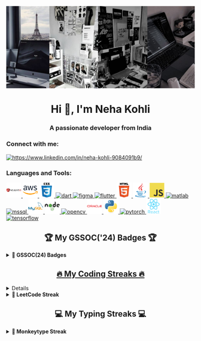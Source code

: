 <img align ="center" src="college.png" >
<h1 align="center">Hi 👋, I'm Neha Kohli</h1>
<h3 align="center">A passionate developer from India</h3>

<h3 align="left">Connect with me:</h3>
<p align="left">
<a href="https://linkedin.com/in/https://www.linkedin.com/in/neha-kohli-9084091b9/" target="blank"><img align="center" src="https://raw.githubusercontent.com/rahuldkjain/github-profile-readme-generator/master/src/images/icons/Social/linked-in-alt.svg" alt="https://www.linkedin.com/in/neha-kohli-9084091b9/" height="30" width="40" /></a>
</p>

<h3 align="left">Languages and Tools:</h3>
<p align="left"> <a href="https://angular.io" target="_blank" rel="noreferrer"> <img src="https://raw.githubusercontent.com/devicons/devicon/master/icons/angularjs/angularjs-original-wordmark.svg" alt="angularjs" width="40" height="40"/> </a> <a href="https://aws.amazon.com" target="_blank" rel="noreferrer"> <img src="https://raw.githubusercontent.com/devicons/devicon/master/icons/amazonwebservices/amazonwebservices-original-wordmark.svg" alt="aws" width="40" height="40"/> </a> <a href="https://www.w3schools.com/css/" target="_blank" rel="noreferrer"> <img src="https://raw.githubusercontent.com/devicons/devicon/master/icons/css3/css3-original-wordmark.svg" alt="css3" width="40" height="40"/> </a> <a href="https://dart.dev" target="_blank" rel="noreferrer"> <img src="https://www.vectorlogo.zone/logos/dartlang/dartlang-icon.svg" alt="dart" width="40" height="40"/> </a> <a href="https://www.figma.com/" target="_blank" rel="noreferrer"> <img src="https://www.vectorlogo.zone/logos/figma/figma-icon.svg" alt="figma" width="40" height="40"/> </a> <a href="https://flutter.dev" target="_blank" rel="noreferrer"> <img src="https://www.vectorlogo.zone/logos/flutterio/flutterio-icon.svg" alt="flutter" width="40" height="40"/> </a> <a href="https://www.w3.org/html/" target="_blank" rel="noreferrer"> <img src="https://raw.githubusercontent.com/devicons/devicon/master/icons/html5/html5-original-wordmark.svg" alt="html5" width="40" height="40"/> </a> <a href="https://www.java.com" target="_blank" rel="noreferrer"> <img src="https://raw.githubusercontent.com/devicons/devicon/master/icons/java/java-original.svg" alt="java" width="40" height="40"/> </a> <a href="https://developer.mozilla.org/en-US/docs/Web/JavaScript" target="_blank" rel="noreferrer"> <img src="https://raw.githubusercontent.com/devicons/devicon/master/icons/javascript/javascript-original.svg" alt="javascript" width="40" height="40"/> </a> <a href="https://www.mathworks.com/" target="_blank" rel="noreferrer"> <img src="https://upload.wikimedia.org/wikipedia/commons/2/21/Matlab_Logo.png" alt="matlab" width="40" height="40"/> </a> <a href="https://www.microsoft.com/en-us/sql-server" target="_blank" rel="noreferrer"> <img src="https://www.svgrepo.com/show/303229/microsoft-sql-server-logo.svg" alt="mssql" width="40" height="40"/> </a> <a href="https://www.mysql.com/" target="_blank" rel="noreferrer"> <img src="https://raw.githubusercontent.com/devicons/devicon/master/icons/mysql/mysql-original-wordmark.svg" alt="mysql" width="40" height="40"/> </a> <a href="https://nodejs.org" target="_blank" rel="noreferrer"> <img src="https://raw.githubusercontent.com/devicons/devicon/master/icons/nodejs/nodejs-original-wordmark.svg" alt="nodejs" width="40" height="40"/> </a> <a href="https://opencv.org/" target="_blank" rel="noreferrer"> <img src="https://www.vectorlogo.zone/logos/opencv/opencv-icon.svg" alt="opencv" width="40" height="40"/> </a> <a href="https://www.oracle.com/" target="_blank" rel="noreferrer"> <img src="https://raw.githubusercontent.com/devicons/devicon/master/icons/oracle/oracle-original.svg" alt="oracle" width="40" height="40"/> </a> <a href="https://www.python.org" target="_blank" rel="noreferrer"> <img src="https://raw.githubusercontent.com/devicons/devicon/master/icons/python/python-original.svg" alt="python" width="40" height="40"/> </a> <a href="https://pytorch.org/" target="_blank" rel="noreferrer"> <img src="https://www.vectorlogo.zone/logos/pytorch/pytorch-icon.svg" alt="pytorch" width="40" height="40"/> </a> <a href="https://reactjs.org/" target="_blank" rel="noreferrer"> <img src="https://raw.githubusercontent.com/devicons/devicon/master/icons/react/react-original-wordmark.svg" alt="react" width="40" height="40"/> </a> <a href="https://www.tensorflow.org" target="_blank" rel="noreferrer"> <img src="https://www.vectorlogo.zone/logos/tensorflow/tensorflow-icon.svg" alt="tensorflow" width="40" height="40"/> </a> </p>

<div align="center">
  <h2> 🏆 My GSSOC('24) Badges 🏆 </h2>
</div>

<details>	
 <summary><b>🥇 GSSOC(24) Badges </b></summary><br>
<div style='display:flex; align-items:center; gap: 10px;' align='center'><a href="https://gssoc.girlscript.tech/leaderboard">
<img src="https://raw.githubusercontent.com/GSSoC24/Postman-Challenge/main/docs/assets/Postman%20White.png" width="100px" height="100px" />
  <img src="https://raw.githubusercontent.com/GSSoC24/Postman-Challenge/main/docs/assets/1.png" width="100px" height="100px" />
  <img src="https://raw.githubusercontent.com/GSSoC24/Postman-Challenge/main/docs/assets/2.png" width="100px" height="100px" />
  <img src="https://raw.githubusercontent.com/GSSoC24/Postman-Challenge/main/docs/assets/3.png" width="100px" height="100px" />
  <img src="https://raw.githubusercontent.com/GSSoC24/Postman-Challenge/main/docs/assets/4.png" width="100px" height="100px" />
  <img src="https://raw.githubusercontent.com/GSSoC24/Postman-Challenge/main/docs/assets/5.png" width="100px" height="100px" />
  <img src="https://raw.githubusercontent.com/GSSoC24/Postman-Challenge/main/docs/assets/6.png" width="105px" height="105px" />
</div>
</details>

<div align="center">
  <h2>🔥 My Coding Streaks 🔥</h2>
</div>

<details>
  <summary><b>🌟 GeeksforGeeks Streak</b></summary><br>
  <div align="center">
    <p><b>Current Streak:</b> 365 Days 🎯</p>
    <p><b>Achievements:</b> 400+ Problems Solved, Coding Score 1K+, Contest Rating 1798 🏆</p>
    <a href="https://auth.geeksforgeeks.org/user/coder_nia24/practice" target="_blank">
      <img src="https://upload.wikimedia.org/wikipedia/commons/4/43/GeeksforGeeks.svg" width="120px" height="120px" alt="GeeksforGeeks Logo" />
    </a>
    <p><i><a href="https://auth.geeksforgeeks.org/user/coder_nia24/practice" target="_blank">Explore My Progress on GeeksforGeeks!</a></i></p>
  </div>
</details>

<details>
  <summary><b>🚀 LeetCode Streak</b></summary><br>
  <div align="center">
    <p><b>Current Streak:</b> 100+ Days 🎉</p>
    <a href="https://leetcode.com/Coder_niaa/" target="_blank">
      <img src="https://upload.wikimedia.org/wikipedia/commons/1/19/LeetCode_logo_black.png" width="120px" height="120px" alt="LeetCode Logo" />
    </a>
    <p><i><a href="https://leetcode.com/Coder_niaa/" target="_blank">Follow My Journey on LeetCode!</a></i></p>
  </div>
</details>
<div align="center">
  <h2> 💻  My Typing Streaks 💻 </h2>
</div>

<details>
  <summary><b>🐒 Monkeytype Streak</b></summary><br>
  <div align="center">
    <h3> My Typing Streak on Monkeytype</h3>
    <p><b>Current Streak:</b> 100+ Days 🖋️</p>
    <a href="https://monkeytype.com/profile/coder_neha" target="_blank">
      <img src="https://img.freepik.com/premium-photo/closeup-programmer-s-hands-dancing-keyboard-typing-lines-code_997602-146.jpg" width="120px" height="120px" alt="Keyboard Image" />
    </a>
    <p><i><a href="https://monkeytype.com/profile/coder_neha" target="_blank">View My Typing Progress on Monkeytype!</a></i></p>
  </div>
</details>


